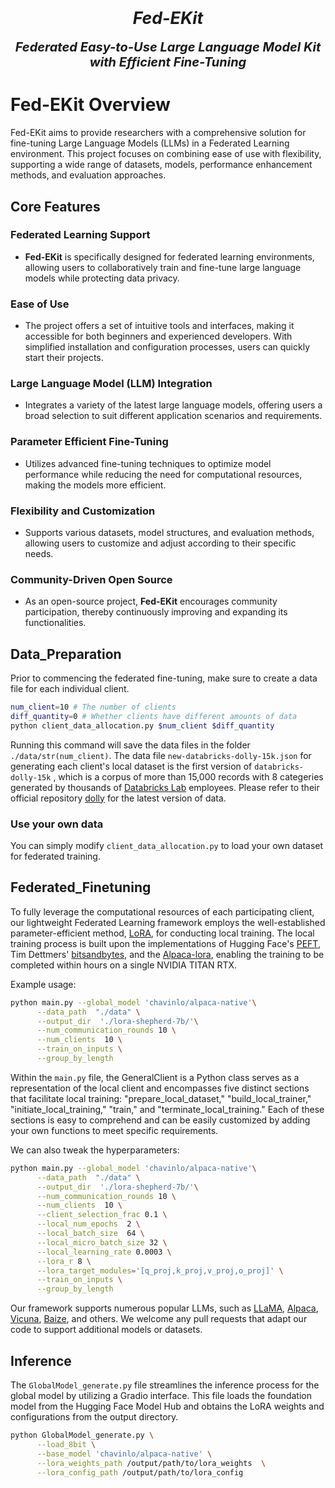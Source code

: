 
<h4 align="center"><em><span style="font-size:20pt">  Fed-EKit </span></em></h4>
<h4 align="center"><em><span style="font-size:15pt">  Federated Easy-to-Use Large Language Model Kit with Efficient Fine-Tuning </span></em></h4>


# Fed-EKit Overview

Fed-EKit aims to provide researchers with a comprehensive solution for fine-tuning Large Language Models (LLMs) in a Federated Learning environment. This project focuses on combining ease of use with flexibility, supporting a wide range of datasets, models, performance enhancement methods, and evaluation approaches.

## Core Features

### Federated Learning Support
- **Fed-EKit** is specifically designed for federated learning environments, allowing users to collaboratively train and fine-tune large language models while protecting data privacy.

### Ease of Use
- The project offers a set of intuitive tools and interfaces, making it accessible for both beginners and experienced developers. With simplified installation and configuration processes, users can quickly start their projects.

### Large Language Model (LLM) Integration
- Integrates a variety of the latest large language models, offering users a broad selection to suit different application scenarios and requirements.

### Parameter Efficient Fine-Tuning
- Utilizes advanced fine-tuning techniques to optimize model performance while reducing the need for computational resources, making the models more efficient.

### Flexibility and Customization
- Supports various datasets, model structures, and evaluation methods, allowing users to customize and adjust according to their specific needs.

### Community-Driven Open Source
- As an open-source project, **Fed-EKit** encourages community participation, thereby continuously improving and expanding its functionalities.


## Data_Preparation

Prior to commencing the federated fine-tuning, make sure to create a data file for each individual client.
```bash
num_client=10 # The number of clients
diff_quantity=0 # Whether clients have different amounts of data
python client_data_allocation.py $num_client $diff_quantity
```
Running this command will save the data files in the folder `./data/str(num_client)`. The data file `new-databricks-dolly-15k.json` for generating each client's local dataset is the first version of `databricks-dolly-15k` , which is a corpus of more than 15,000 records with 8 categeries generated by thousands of [Databricks Lab](https://www.databricks.com/learn/labs) employees. Please refer to their official repository [dolly](https://github.com/databrickslabs/dolly) for the latest version of data.


### Use your own data

You can simply modify `client_data_allocation.py` to load your own  dataset for federated training.


## Federated_Finetuning

To fully leverage the computational resources of each participating client, our lightweight Federated Learning framework employs the well-established parameter-efficient method, [LoRA](https://github.com/microsoft/LoRA), for conducting local training. The local training process is built upon the implementations of Hugging Face's [PEFT](https://github.com/huggingface/peft), Tim Dettmers' [bitsandbytes](https://github.com/TimDettmers/bitsandbytes), and the [Alpaca-lora](https://github.com/tloen/alpaca-lora), enabling the training to be completed within hours on a single NVIDIA TITAN RTX.

Example usage:
```bash
python main.py --global_model 'chavinlo/alpaca-native'\
      --data_path  "./data" \
      --output_dir  './lora-shepherd-7b/'\
      --num_communication_rounds 10 \
      --num_clients  10 \
      --train_on_inputs \
      --group_by_length
```
Within the `main.py` file, the GeneralClient is a Python class serves as a representation of the local client and encompasses five distinct sections that facilitate local training: "prepare_local_dataset," "build_local_trainer," "initiate_local_training," "train," and "terminate_local_training." Each of these sections is easy to comprehend and can be easily customized by adding your own functions to meet specific requirements.

We can also tweak the hyperparameters:
```bash
python main.py --global_model 'chavinlo/alpaca-native'\
      --data_path  "./data" \
      --output_dir  './lora-shepherd-7b/'\
      --num_communication_rounds 10 \
      --num_clients  10 \
      --client_selection_frac 0.1 \
      --local_num_epochs  2 \
      --local_batch_size  64 \
      --local_micro_batch_size 32 \
      --local_learning_rate 0.0003 \
      --lora_r 8 \
      --lora_target_modules='[q_proj,k_proj,v_proj,o_proj]' \
      --train_on_inputs \
      --group_by_length
```

Our framework supports numerous popular LLMs, such as [LLaMA](https://github.com/facebookresearch/llama), [Alpaca](https://github.com/tatsu-lab/stanford_alpaca), [Vicuna](https://vicuna.lmsys.org/), [Baize](https://github.com/project-baize/baize-chatbot), and others. We welcome any pull requests that adapt our code to support additional models or datasets.


## Inference 

The `GlobalModel_generate.py` file streamlines the inference process for the global model by utilizing a Gradio interface. This file loads the foundation model from the Hugging Face Model Hub and obtains the LoRA weights and configurations from the output directory.

```bash
python GlobalModel_generate.py \
      --load_8bit \
      --base_model 'chavinlo/alpaca-native' \
      --lora_weights_path /output/path/to/lora_weights  \
      --lora_config_path /output/path/to/lora_config   
      
```







